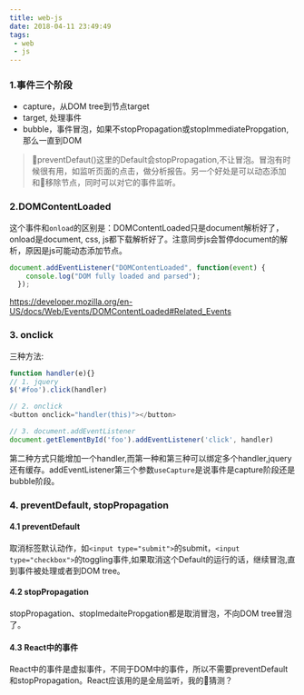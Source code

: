 ```yaml
---
title: web-js
date: 2018-04-11 23:49:49
tags:
 - web
 - js
---
```

### 1.事件三个阶段
- capture，从DOM tree到节点target
- target, 处理事件
- bubble，事件冒泡，如果不stopPropagation或stopImmediatePropgation,那么一直到DOM
> preventDefaut()这里的Default会stopPropagation,不让冒泡。冒泡有时候很有用，如监听页面的点击，做分析报告。另一个好处是可以动态添加和移除节点，同时可以对它的事件监听。

<!-- more -->

### 2.DOMContentLoaded
这个事件和`onload`的区别是：DOMContentLoaded只是document解析好了，onload是document, css, js都下载解析好了。注意同步js会暂停document的解析，原因是js可能动态添加节点。
``` js
document.addEventListener("DOMContentLoaded", function(event) {
    console.log("DOM fully loaded and parsed");
  });
```
https://developer.mozilla.org/en-US/docs/Web/Events/DOMContentLoaded#Related_Events

### 3. onclick
三种方法:
``` js
function handler(e){}
// 1. jquery
$('#foo').click(handler)

// 2. onclick
<button onclick="handler(this)"></button>

// 3. document.addEventListener
document.getElementById('foo').addEventListener('click', handler)
```
第二种方式只能增加一个handler,而第一种和第三种可以绑定多个handler,jquery还有缓存。addEventListener第三个参数`useCapture`是说事件是capture阶段还是bubble阶段。

### 4. preventDefault, stopPropagation
#### 4.1 preventDefault
取消标签默认动作，如`<input type="submit">`的submit，`<input type="checkbox">`的toggling事件,如果取消这个Default的运行的话，继续冒泡,直到事件被处理或者到DOM tree。

#### 4.2 stopPropagation
stopPropagation、stopImedaitePropgation都是取消冒泡，不向DOM tree冒泡了。

#### 4.3 React中的事件
React中的事件是虚拟事件，不同于DOM中的事件，所以不需要preventDefault和stopPropagation。React应该用的是全局监听，我的猜测？
